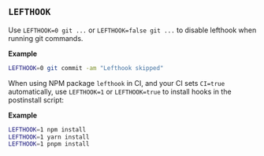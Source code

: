 ## `LEFTHOOK`

Use `LEFTHOOK=0 git ...` or `LEFTHOOK=false git ...` to disable lefthook when running git commands.

**Example**

```bash
LEFTHOOK=0 git commit -am "Lefthook skipped"
```

When using NPM package `lefthook` in CI, and your CI sets `CI=true` automatically, use `LEFTHOOK=1` or `LEFTHOOK=true` to install hooks in the postinstall script:

**Example**

```bash
LEFTHOOK=1 npm install
LEFTHOOK=1 yarn install
LEFTHOOK=1 pnpm install
```

